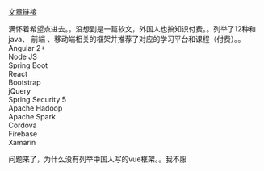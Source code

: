 [文章链接](https://hackernoon.com/12-frameworks-java-web-developers-should-learn-in-2018-edae59315244?source=search_post)

   满怀着希望点进去。。没想到是一篇软文，外国人也搞知识付费。。列举了12种和 java、 前端 、移动端相关的框架并推荐了对应的学习平台和课程（付费）。。
    Angular 2+ <br>
    Node JS <br>
    Spring Boot <br>
    React <br>
    Bootstrap <br>
    jQuery <br>
    Spring Security 5 <br>
    Apache Hadoop <br>
    Apache Spark <br>
    Cordova <br>
    Firebase <br>
    Xamarin <br>
    
 问题来了，为什么没有列举中国人写的vue框架。。我不服
 
